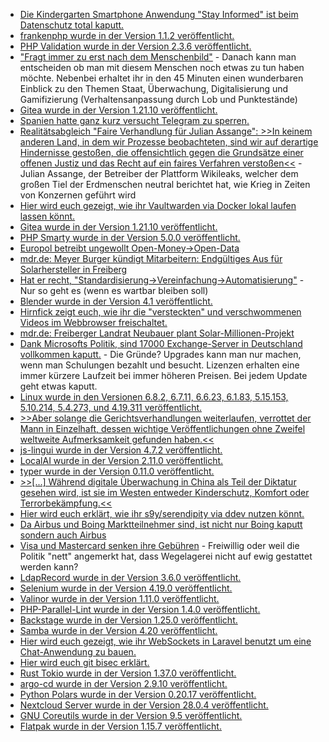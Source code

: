 * [Die Kindergarten Smartphone Anwendung "Stay Informed" ist beim Datenschutz total kaputt.](https://www.borncity.com/blog/2024/03/24/datenschutz-gau-bei-stay-informed-kindergarten-app/)
* [frankenphp wurde in der Version 1.1.2 veröffentlicht.](https://github.com/dunglas/frankenphp/releases/tag/v1.1.2)
* [PHP Validation wurde in der Version 2.3.6 veröffentlicht.](https://github.com/Respect/Validation/releases/tag/2.3.6)
* ["Fragt immer zu erst nach dem Menschenbild"](https://media.ccc.de/v/dgwk2024-56185-den-planet-einfach-brenne) - Danach kann man entscheiden ob man mit diesem Menschen noch etwas zu tun haben möchte. Nebenbei erhaltet ihr in den 45 Minuten einen wunderbaren Einblick zu den Themen Staat, Überwachung, Digitalisierung und Gamifizierung (Verhaltensanpassung durch Lob und Punktestände)
* [Gitea wurde in der Version 1.21.10 veröffentlicht.](https://github.com/go-gitea/gitea/releases/tag/v1.21.10)
* [Spanien hatte ganz kurz versucht Telegram zu sperren.](https://netzpolitik.org/2024/spanien-sperrung-von-telegram-ist-unverhaeltnismaessig/)
* [Realitätsabgleich "Faire Verhandlung für Julian Assange": >>In keinem anderen Land, in dem wir Prozesse beobachteten, sind wir auf derartige Hindernisse gestoßen, die offensichtlich gegen die Grundsätze einer offenen Justiz und das Recht auf ein faires Verfahren verstoßen<<](https://netzpolitik.org/2024/assanges-auslieferung-er-fiele-genau-den-leuten-in-die-haende-die-ein-attentat-auf-ihn-geplant-haben/) - Julian Assange, der Betreiber der Plattform Wikileaks, welcher dem großen Tiel der Erdmenschen neutral berichtet hat, wie Krieg in Zeiten von Konzernen geführt wird
* [Hier wird euch gezeigt, wie ihr Vaultwarden via Docker lokal laufen lassen könnt.](https://www.smarthomebeginner.com/vaultwarden-docker-compose-guide/)
* [Gitea wurde in der Version 1.21.10 veröffentlicht.](https://github.com/go-gitea/gitea/releases/tag/v1.21.10)
* [PHP Smarty wurde in der Version 5.0.0 veröffentlicht.](https://github.com/smarty-php/smarty/releases/tag/v5.0.0)
* [Europol betreibt ungewollt Open-Money->Open-Data](https://blog.fefe.de/?ts=98fd24ab)
* [mdr.de: Meyer Burger kündigt Mitarbeitern: Endgültiges Aus für Solarhersteller in Freiberg](https://www.mdr.de/nachrichten/sachsen/chemnitz/freiberg/meyer-burger-ende-entlassung-kuendigung-100.html)
* [Hat er recht, "Standardisierung->Vereinfachung->Automatisierung"](https://improveandrepeat.com/2024/03/standardise-simplify-automate-in-that-order/) - Nur so geht es (wenn es wartbar bleiben soll)
* [Blender wurde in der Version 4.1 veröffentlicht.](https://www.phoronix.com/news/Blender-4.1-Released)
* [Hirnfick zeigt euch, wie ihr die "versteckten" und verschwommenen Videos im Webbrowser freischaltet.](https://tuxproject.de/blog/2024/03/wie-man-manche-streams-im-webbrowser-oft-kostenlos-freischaltet/)
* [mdr.de: Freiberger Landrat Neubauer plant Solar-Millionen-Projekt](https://www.mdr.de/nachrichten/sachsen/chemnitz/freiberg/meyer-burger-solarindustrie-landrat-projekt-100.html)
* [Dank Microsofts Politik, sind 17000 Exchange-Server in Deutschland vollkommen kaputt.](https://www.borncity.com/blog/2024/03/27/bsi-warnung-mind-17-000-exchange-server-in-deutschland-verwundbar/) - Die Gründe? Upgrades kann man nur machen, wenn man Schulungen bezahlt und besucht. Lizenzen erhalten eine immer kürzere Laufzeit bei immer höheren Preisen. Bei jedem Update geht etwas kaputt.
* [Linux wurde in den Versionen 6.8.2, 6.7.11, 6.6.23, 6.1.83, 5.15.153, 5.10.214, 5.4.273, und 4.19.311 veröffentlicht.](https://lwn.net/Articles/966755/)
* [>>Aber solange die Gerichtsverhandlungen weiterlaufen, verrottet der Mann in Einzelhaft, dessen wichtige Veröffentlichungen ohne Zweifel weltweite Aufmerksamkeit gefunden haben.<<](https://netzpolitik.org/2024/wikileaks-assange-bekommt-aufschub/)
* [js-lingui wurde in der Version 4.7.2 veröffentlicht.](https://github.com/lingui/js-lingui/releases/tag/v4.7.2)
* [LocalAI wurde in der Version 2.11.0 veröffentlicht.](https://github.com/mudler/LocalAI/releases/tag/v2.11.0)
* [typer wurde in der Version 0.11.0 veröffentlicht.](https://github.com/tiangolo/typer/releases/tag/0.11.0)
* [>>[...] Während digitale Überwachung in China als Teil der Diktatur gesehen wird, ist sie im Westen entweder Kinderschutz, Komfort oder Terrorbekämpfung.<<](https://katika-kuehnreich.com/blog/2023/09/20/chatkontrolle-stoppen/)
* [Hier wird euch erklärt, wie ihr s9y/serendipity via ddev nutzen könnt.](https://github.com/s9y/Serendipity/blob/feature/composer/README.markdown#concept)
* [Da Airbus und Boing Marktteilnehmer sind, ist nicht nur Boing kaputt sondern auch Airbus](http://blog.fefe.de/?ts=98fa6fad)
* [Visa und Mastercard senken ihre Gebühren](http://blog.fefe.de/?ts=98fab8d5) - Freiwillig oder weil die Politik "nett" angemerkt hat, dass Wegelagerei nicht auf ewig gestattet werden kann?
* [LdapRecord wurde in der Version 3.6.0 veröffentlicht.](https://github.com/DirectoryTree/LdapRecord/releases/tag/v3.6.0)
* [Selenium wurde in der Version 4.19.0 veröffentlicht.](https://github.com/SeleniumHQ/selenium/releases/tag/selenium-4.19.0)
* [Valinor wurde in der Version 1.11.0 veröffentlicht.](https://github.com/CuyZ/Valinor/releases/tag/1.11.0)
* [PHP-Parallel-Lint wurde in der Version 1.4.0 veröffentlicht.](https://github.com/php-parallel-lint/PHP-Parallel-Lint/releases/tag/v1.4.0)
* [Backstage wurde in der Version 1.25.0 veröffentlicht.](https://github.com/backstage/backstage/releases/tag/v1.25.0)
* [Samba wurde in der Version 4.20 veröffentlicht.](https://www.phoronix.com/news/Samba-4.20-Released)
* [Hier wird euch gezeigt, wie ihr WebSockets in Laravel benutzt um eine Chat-Anwendung zu bauen.](https://www.freecodecamp.org/news/laravel-reverb-realtime-chat-app/)
* [Hier wird euch git bisec erklärt.](https://www.30secondsofcode.org/git/s/find-commit-with-bug/)
* [Rust Tokio wurde in der Version 1.37.0 veröffentlicht.](https://github.com/tokio-rs/tokio/releases/tag/tokio-1.37.0)
* [argo-cd wurde in der Version 2.9.10 veröffentlicht.](https://github.com/argoproj/argo-cd/releases/tag/v2.9.10)
* [Python Polars wurde in der Version 0.20.17 veröffentlicht.](https://github.com/pola-rs/polars/releases/tag/py-0.20.17)
* [Nextcloud Server wurde in der Version 28.0.4 veröffentlicht.](https://github.com/nextcloud/server/releases/tag/v28.0.4)
* [GNU Coreutils wurde in der Version 9.5 veröffentlicht.](https://www.phoronix.com/news/GNU-Coreutils-9.5-Released)
* [Flatpak wurde in der Version 1.15.7 veröffentlicht.](https://www.phoronix.com/news/Flatpak-1.15.7-Released)
